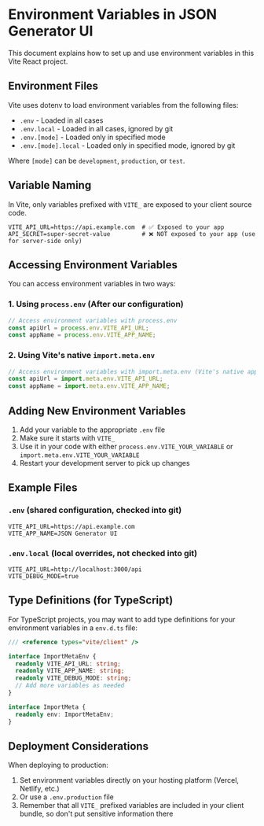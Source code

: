# Environment Variables in JSON Generator UI

This document explains how to set up and use environment variables in this Vite React project.

## Environment Files

Vite uses dotenv to load environment variables from the following files:

- `.env` - Loaded in all cases
- `.env.local` - Loaded in all cases, ignored by git
- `.env.[mode]` - Loaded only in specified mode
- `.env.[mode].local` - Loaded only in specified mode, ignored by git

Where `[mode]` can be `development`, `production`, or `test`.

## Variable Naming

In Vite, only variables prefixed with `VITE_` are exposed to your client source code.

```
VITE_API_URL=https://api.example.com  # ✅ Exposed to your app
API_SECRET=super-secret-value         # ❌ NOT exposed to your app (use for server-side only)
```

## Accessing Environment Variables

You can access environment variables in two ways:

### 1. Using `process.env` (After our configuration)

```jsx
// Access environment variables with process.env
const apiUrl = process.env.VITE_API_URL;
const appName = process.env.VITE_APP_NAME;
```

### 2. Using Vite's native `import.meta.env`

```jsx
// Access environment variables with import.meta.env (Vite's native approach)
const apiUrl = import.meta.env.VITE_API_URL;
const appName = import.meta.env.VITE_APP_NAME;
```

## Adding New Environment Variables

1. Add your variable to the appropriate `.env` file
2. Make sure it starts with `VITE_`
3. Use it in your code with either `process.env.VITE_YOUR_VARIABLE` or `import.meta.env.VITE_YOUR_VARIABLE`
4. Restart your development server to pick up changes

## Example Files

### `.env` (shared configuration, checked into git)

```
VITE_API_URL=https://api.example.com
VITE_APP_NAME=JSON Generator UI
```

### `.env.local` (local overrides, not checked into git)

```
VITE_API_URL=http://localhost:3000/api
VITE_DEBUG_MODE=true
```

## Type Definitions (for TypeScript)

For TypeScript projects, you may want to add type definitions for your environment variables in a `env.d.ts` file:

```typescript
/// <reference types="vite/client" />

interface ImportMetaEnv {
  readonly VITE_API_URL: string;
  readonly VITE_APP_NAME: string;
  readonly VITE_DEBUG_MODE: string;
  // Add more variables as needed
}

interface ImportMeta {
  readonly env: ImportMetaEnv;
}
```

## Deployment Considerations

When deploying to production:

1. Set environment variables directly on your hosting platform (Vercel, Netlify, etc.)
2. Or use a `.env.production` file
3. Remember that all `VITE_` prefixed variables are included in your client bundle, so don't put sensitive information there
